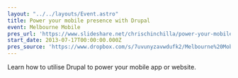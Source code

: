 ```yaml
---
layout: "../../layouts/Event.astro"
title: Power your mobile presence with Drupal
event: Melbourne Mobile
pres_url: 'https://www.slideshare.net/chrischinchilla/power-your-mobile-app-with-drupal'
start_date: 2013-07-17T00:00:00.000Z
pres_source: 'https://www.dropbox.com/s/7uvunyzavwdufk2/Melbourne%20Mobile.pptx?dl=0'
---
```


Learn how to utilise Drupal to power your mobile app or website.
